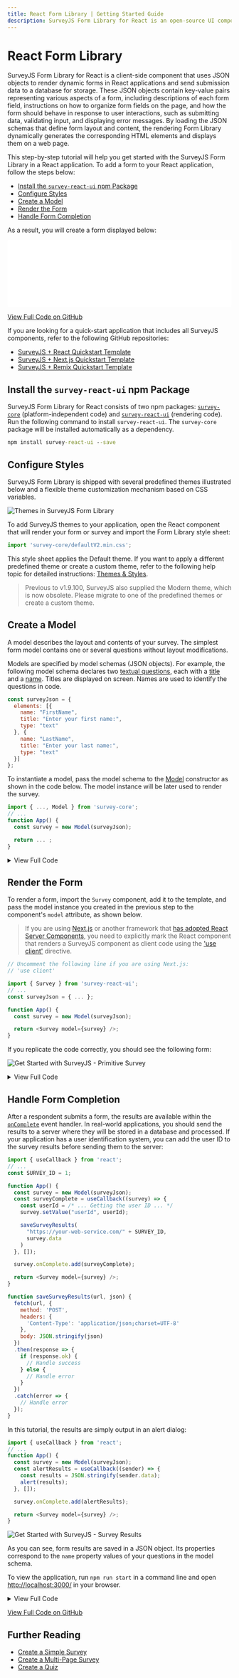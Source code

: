 ```yaml
---
title: React Form Library | Getting Started Guide
description: SurveyJS Form Library for React is an open-source UI component that renders forms built from JSON schema in React applications. It offers a rich collection of reusable input fields and other form components and simplifies form handling by managing form state, validation, and submission.
---
```

# React Form Library

SurveyJS Form Library for React is a client-side component that uses JSON objects to render dynamic forms in React applications and send submission data to a database for storage. These JSON objects contain key-value pairs representing various aspects of a form, including descriptions of each form field, instructions on how to organize form fields on the page, and how the form should behave in response to user interactions, such as submitting data, validating input, and displaying error messages. By loading the JSON schemas that define form layout and content, the rendering Form Library dynamically generates the corresponding HTML elements and displays them on a web page.

This step-by-step tutorial will help you get started with the SurveyJS Form Library in a React application. To add a form to your React application, follow the steps below:

- [Install the `survey-react-ui` npm Package](#install-the-survey-react-npm-package)
- [Configure Styles](#configure-styles)
- [Create a Model](#create-a-model)
- [Render the Form](#render-the-form)
- [Handle Form Completion](#handle-form-completion)

As a result, you will create a form displayed below:

<iframe src="/proxy/github/code-examples/get-started-library/html-css-js/index.html"
    style="width:100%; border:0; border-radius: 4px; overflow:hidden;"
></iframe>

[View Full Code on GitHub](https://github.com/surveyjs/code-examples/tree/main/get-started-library/react (linkStyle))

If you are looking for a quick-start application that includes all SurveyJS components, refer to the following GitHub repositories:

- <a href="https://github.com/surveyjs/surveyjs_react_quickstart" target="_blank">SurveyJS + React Quickstart Template</a>
- <a href="https://github.com/surveyjs/surveyjs-nextjs" target="_blank">SurveyJS + Next.js Quickstart Template</a>
- <a href="https://github.com/surveyjs/surveyjs-remix" target="_blank">SurveyJS + Remix Quickstart Template</a>

## Install the `survey-react-ui` npm Package

SurveyJS Form Library for React consists of two npm packages: [`survey-core`](https://www.npmjs.com/package/survey-core) (platform-independent code) and [`survey-react-ui`](https://www.npmjs.com/package/survey-react-ui) (rendering code). Run the following command to install `survey-react-ui`. The `survey-core` package will be installed automatically as a dependency.

```cmd
npm install survey-react-ui --save
```

## Configure Styles

SurveyJS Form Library is shipped with several predefined themes illustrated below and a flexible theme customization mechanism based on CSS variables.

![Themes in SurveyJS Form Library](images/survey-library-themes.png)

To add SurveyJS themes to your application, open the React component that will render your form or survey and import the Form Library style sheet:

```js
import 'survey-core/defaultV2.min.css';
```

This style sheet applies the Default theme. If you want to apply a different predefined theme or create a custom theme, refer to the following help topic for detailed instructions: [Themes & Styles](https://surveyjs.io/form-library/documentation/manage-default-themes-and-styles).

> Previous to v1.9.100, SurveyJS also supplied the Modern theme, which is now obsolete. Please migrate to one of the predefined themes or create a custom theme.

## Create a Model

A model describes the layout and contents of your survey. The simplest form model contains one or several questions without layout modifications.

Models are specified by model schemas (JSON objects). For example, the following model schema declares two [textual questions](https://surveyjs.io/Documentation/Library?id=questiontextmodel), each with a [title](https://surveyjs.io/Documentation/Library?id=questiontextmodel#title) and a [name](https://surveyjs.io/Documentation/Library?id=questiontextmodel#name). Titles are displayed on screen. Names are used to identify the questions in code.

```js
const surveyJson = {
  elements: [{
    name: "FirstName",
    title: "Enter your first name:",
    type: "text"
  }, {
    name: "LastName",
    title: "Enter your last name:",
    type: "text"
  }]
};
```

To instantiate a model, pass the model schema to the [Model](https://surveyjs.io/Documentation/Library?id=surveymodel) constructor as shown in the code below. The model instance will be later used to render the survey.

```js
import { ..., Model } from 'survey-core';
// ...
function App() {
  const survey = new Model(surveyJson);

  return ... ;
}
```

<details>
    <summary>View Full Code</summary>  

```js
import 'survey-core/defaultV2.min.css';
import { Model } from 'survey-core';

const surveyJson = {
  elements: [{
    name: "FirstName",
    title: "Enter your first name:",
    type: "text"
  }, {
    name: "LastName",
    title: "Enter your last name:",
    type: "text"
  }]
};

function App() {
  const survey = new Model(surveyJson);

  return ...;
}

export default App;
```
</details>

<a id="render-the-survey"></a>

## Render the Form

To render a form, import the `Survey` component, add it to the template, and pass the model instance you created in the previous step to the component's `model` attribute, as shown below.

> If you are using [Next.js](https://nextjs.org) or another framework that [has adopted React Server Components](https://react.dev/learn/start-a-new-react-project#bleeding-edge-react-frameworks), you need to explicitly mark the React component that renders a SurveyJS component as client code using the ['use client'](https://react.dev/reference/react/use-client) directive.

```js
// Uncomment the following line if you are using Next.js:
// 'use client'

import { Survey } from 'survey-react-ui';
// ...
const surveyJson = { ... };

function App() {
  const survey = new Model(surveyJson);

  return <Survey model={survey} />;
}
```

If you replicate the code correctly, you should see the following form:

![Get Started with SurveyJS - Primitive Survey](images/get-started-primitive-survey.png)

<details>
    <summary>View Full Code</summary>  

```js
// Uncomment the following line if you are using Next.js:
// 'use client'

import 'survey-core/defaultV2.min.css';
import { Model } from 'survey-core';
import { Survey } from 'survey-react-ui';

const surveyJson = {
  elements: [{
    name: "FirstName",
    title: "Enter your first name:",
    type: "text"
  }, {
    name: "LastName",
    title: "Enter your last name:",
    type: "text"
  }]
};

function App() {
  const survey = new Model(surveyJson);

  return <Survey model={survey} />;
}

export default App;
```
</details>

<a id="handle-survey-completion"></a>

## Handle Form Completion

After a respondent submits a form, the results are available within the [`onComplete`](https://surveyjs.io/Documentation/Library?id=surveymodel#onComplete) event handler. In real-world applications, you should send the results to a server where they will be stored in a database and processed. If your application has a user identification system, you can add the user ID to the survey results before sending them to the server:

```js
import { useCallback } from 'react';
// ...
const SURVEY_ID = 1;

function App() {
  const survey = new Model(surveyJson);
  const surveyComplete = useCallback((survey) => {
    const userId = /* ... Getting the user ID ... */
    survey.setValue("userId", userId);

    saveSurveyResults(
      "https://your-web-service.com/" + SURVEY_ID,
      survey.data
    )
  }, []);

  survey.onComplete.add(surveyComplete);

  return <Survey model={survey} />;
}

function saveSurveyResults(url, json) {
  fetch(url, {
    method: 'POST',
    headers: {
      'Content-Type': 'application/json;charset=UTF-8'
    },
    body: JSON.stringify(json)
  })
  .then(response => {
    if (response.ok) {
      // Handle success
    } else {
      // Handle error
    }
  })
  .catch(error => {
    // Handle error
  });
}
```

In this tutorial, the results are simply output in an alert dialog:

```js
import { useCallback } from 'react';
// ...
function App() {
  const survey = new Model(surveyJson);
  const alertResults = useCallback((sender) => {
    const results = JSON.stringify(sender.data);
    alert(results);
  }, []);

  survey.onComplete.add(alertResults);

  return <Survey model={survey} />;
}
```

![Get Started with SurveyJS - Survey Results](images/get-started-primitive-survey-alert.png)

As you can see, form results are saved in a JSON object. Its properties correspond to the `name` property values of your questions in the model schema.

To view the application, run `npm run start` in a command line and open [http://localhost:3000/](http://localhost:3000/) in your browser.

<details>
    <summary>View Full Code</summary>  

```js
// Uncomment the following line if you are using Next.js:
// 'use client'

import { useCallback } from 'react';

import 'survey-core/defaultV2.min.css';
import { Model } from 'survey-core';
import { Survey } from 'survey-react-ui';

const surveyJson = {
  elements: [{
    name: "FirstName",
    title: "Enter your first name:",
    type: "text"
  }, {
    name: "LastName",
    title: "Enter your last name:",
    type: "text"
  }]
};

function App() {
  const survey = new Model(surveyJson);
  const alertResults = useCallback((sender) => {
    const results = JSON.stringify(sender.data);
    alert(results);
  }, []);

  survey.onComplete.add(alertResults);

  return <Survey model={survey} />;
}

export default App;
```
</details>

[View Full Code on GitHub](https://github.com/surveyjs/code-examples/tree/main/get-started-library/react (linkStyle))

## Further Reading

- [Create a Simple Survey](https://surveyjs.io/Documentation/Library?id=design-survey-create-a-simple-survey)
- [Create a Multi-Page Survey](https://surveyjs.io/Documentation/Library?id=design-survey-create-a-multi-page-survey)
- [Create a Quiz](https://surveyjs.io/Documentation/Library?id=design-survey-create-a-quiz)
